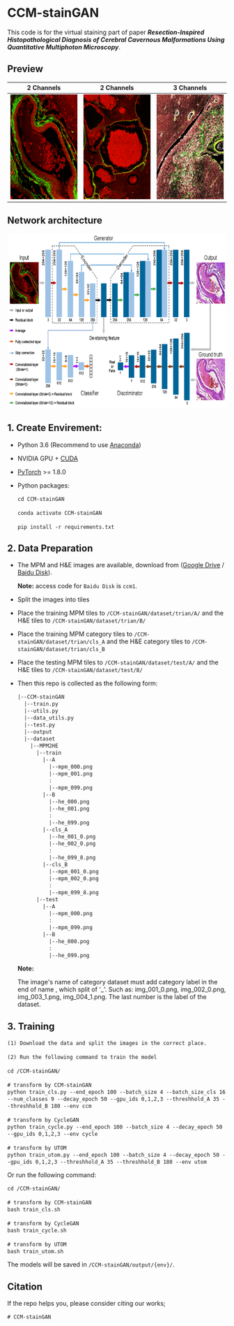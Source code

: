 

# CCM-stainGAN

This code is for the virtual staining part of paper ***Resection-Inspired Histopathological Diagnosis of Cerebral Cavernous Malformations Us******ing Quantitative Multiphoton Microscopy***.

## Preview

|                      2 Channels                      |                       2 Channels                       |                       3 Channels                       |
| :---------------------------------------------------: | :----------------------------------------------------: | :----------------------------------------------------: |
| <img src="./figure/he-mpm.gif"  height=240 width=240> | <img src="./figure/he-mpm1.gif"  height=240 width=240> | <img src="./figure/ppb-mpm.gif"  height=240 width=240> |

## Network architecture

<img src="./figure/structure.png"  height=400 width=780>

## 1. Create Envirement:

- Python 3.6 (Recommend to use [Anaconda](https://www.anaconda.com/download/#linux))
- NVIDIA GPU + [CUDA](https://developer.nvidia.com/cuda-downloads)
- [PyTorch](https://pytorch.org/get-started/previous-versions/) >= 1.8.0
- Python packages:

  ```shell
  cd CCM-stainGAN
  
  conda activate CCM-stainGAN
  
  pip install -r requirements.txt
  ```

## 2. Data Preparation

- The MPM and H&E images are available, download from ([Google Drive](https://www.google.com) / [Baidu Disk](https://www.baidu.com)). 

  **Note:** access code for `Baidu Disk` is `ccm1`.
  
- Split the images into tiles

- Place the training MPM tiles to `/CCM-stainGAN/dataset/trian/A/` and the H&E tiles to `/CCM-stainGAN/dataset/trian/B/`

- Place the training MPM category tiles to `/CCM-stainGAN/dataset/trian/cls_A`  and the H&E  category tiles to `/CCM-stainGAN/dataset/trian/cls_B`  

- Place the testing MPM tiles to `/CCM-stainGAN/dataset/test/A/` and the H&E tiles to `/CCM-stainGAN/dataset/test/B/`

- Then this repo is collected as the following form:

  ```shell
  |--CCM-stainGAN
    |--train.py
    |--utils.py
    |--data_utils.py
    |--test.py
    |--output
    |--dataset
      |--MPM2HE
        |--train
          |--A
            |--mpm_000.png
            |--mpm_001.png
            :
            |--mpm_099.png
          |--B
            |--he_000.png
            |--he_001.png
            :
            |--he_099.png
          |--cls_A
            |--he_001_0.png
            |--he_002_0.png
            :
            |--he_099_8.png
          |--cls_B
            |--mpm_001_0.png
            |--mpm_002_0.png
            :
            |--mpm_099_8.png
        |--test
          |--A
            |--mpm_000.png
            :
            |--mpm_099.png
          |--B
            |--he_000.png
            :
            |--he_099.png
  ```
  
  **Note:**
  
  The image's name of category  dataset must add category label in the end of name , which split of '_'. Such as: img_001_0.png, img_002_0.png, img_003_1.png, img_004_1.png.  The last number is the label of the dataset.
## 3. Training

```shell
(1) Download the data and split the images in the correct place.

(2) Run the following command to train the model

cd /CCM-stainGAN/

# transform by CCM-stainGAN
python train_cls.py --end_epoch 100 --batch_size 4 --batch_size_cls 16 --num_classes 9 --decay_epoch 50 --gpu_ids 0,1,2,3 --threshhold_A 35 --threshhold_B 180 --env ccm

# transform by CycleGAN
python train_cycle.py --end_epoch 100 --batch_size 4 --decay_epoch 50 --gpu_ids 0,1,2,3 --env cycle

# transform by UTOM
python train_utom.py --end_epoch 100 --batch_size 4 --decay_epoch 50 --gpu_ids 0,1,2,3 --threshhold_A 35 --threshhold_B 180 --env utom
```

Or run the following command:

```shell
cd /CCM-stainGAN/

# transform by CCM-stainGAN
bash train_cls.sh

# transform by CycleGAN
bash train_cycle.sh

# transform by UTOM
bash train_utom.sh
```

The models will be saved in `/CCM-stainGAN/output/{env}/`.

## Citation

If the repo helps you, please consider citing our works;

```shell
# CCM-stainGAN

```
